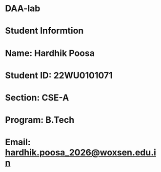 # DAA-lab
# Student Informtion 
# Name: Hardhik Poosa <brb>
# Student ID: 22WU0101071 <brb>
# Section: CSE-A <brb>
# Program: B.Tech <brb>
# Email: hardhik.poosa_2026@woxsen.edu.in
